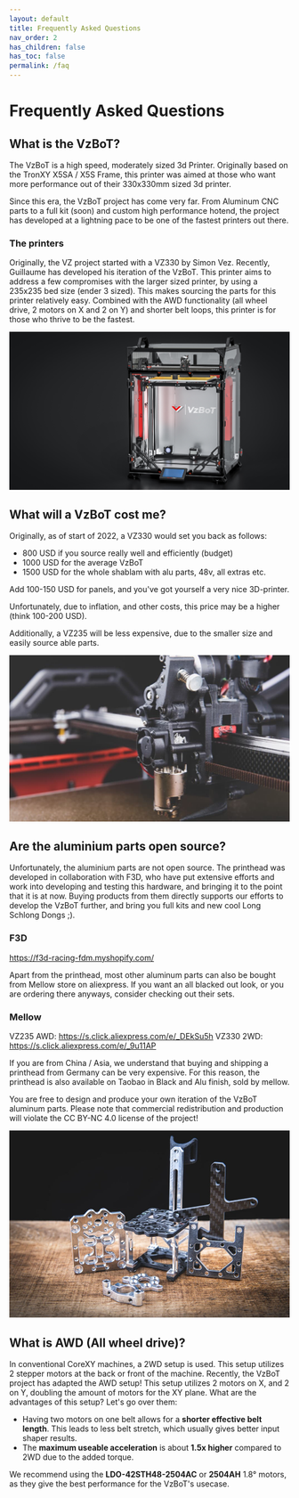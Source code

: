 ```yaml
---
layout: default
title: Frequently Asked Questions
nav_order: 2
has_children: false
has_toc: false
permalink: /faq
---
```


# Frequently Asked Questions

## What is the VzBoT?

The VzBoT is a high speed, moderately sized 3d Printer. Originally based on the TronXY X5SA / X5S Frame, this printer was aimed at those who want more performance out of their 330x330mm sized 3d printer.

Since this era, the VzBoT project has come very far. From Aluminum CNC parts to a full kit (soon) and custom high performance hotend, the project has developed at a lightning pace to be one of the fastest printers out there.

### The printers
Originally, the VZ project started with a VZ330 by Simon Vez. Recently, Guillaume has developed his iteration of the VzBoT. This printer aims to address a few compromises with the larger sized printer, by using a 235x235 bed size (ender 3 sized). This makes sourcing the parts for this printer relatively easy. Combined with the AWD functionality (all wheel drive, 2 motors on X and 2 on Y) and shorter belt loops, this printer is for those who thrive to be the fastest.

![](assets/images/faq/what-is-VzBoT.jpg)

## What will a VzBoT cost me?
Originally, as of start of 2022, a VZ330 would set you back as follows:

- 800 USD if you source really well and efficiently (budget)
- 1000 USD for the average VzBoT
- 1500 USD for the whole shablam with alu parts, 48v, all extras etc.

Add 100-150 USD for panels, and you've got yourself a very nice 3D-printer.

Unfortunately, due to inflation, and other costs, this price may be a higher (think 100-200 USD).

Additionally, a VZ235 will be less expensive, due to the smaller size and easily source able parts.

![](assets/images/faq/what-will-a-VzBoT-cost-me.jpg)

## Are the aluminium parts open source?
Unfortunately, the aluminium parts are not open source. The printhead was developed in collaboration with F3D, who have put extensive efforts and work into developing and testing this hardware, and bringing it to the point that it is at now. Buying products from them directly supports our efforts to develop the VzBoT further, and bring you full kits and new cool Long Schlong Dongs ;).

### F3D
https://f3d-racing-fdm.myshopify.com/

Apart from the printhead, most other aluminum parts can also be bought from Mellow store on aliexpress. If you want an all blacked out look, or you are ordering there anyways, consider checking out their sets.

### Mellow
VZ235 AWD: https://s.click.aliexpress.com/e/_DEkSu5h
VZ330 2WD: https://s.click.aliexpress.com/e/_9u11AP

If you are from China / Asia, we understand that buying and shipping a printhead from Germany can be very expensive. For this reason, the printhead is also available on Taobao in Black and Alu finish, sold by mellow.

You are free to design and produce your own iteration of the VzBoT aluminum parts. Please note that commercial redistribution and production will violate the CC BY-NC 4.0 license of the project!

![](assets/images/faq/vzprinthead.jpg)

## What is AWD (All wheel drive)?
In conventional CoreXY machines, a 2WD setup is used. This setup utilizes 2 stepper motors at the back or front of the machine. Recently, the VzBoT project has adapted the AWD setup! This setup utilizes 2 motors on X, and 2 on Y, doubling the amount of motors for the XY plane. What are the advantages of this setup? Let's go over them:

- Having two motors on one belt allows for a **shorter effective belt length**. This leads to less belt stretch, which usually gives better input shaper results.
- The **maximum useable acceleration** is about **1.5x higher** compared to 2WD due to the added torque.

We recommend using the **LDO-42STH48-2504AC** or **2504AH** 1.8° motors, as they give the best performance for the VzBoT's usecase.

